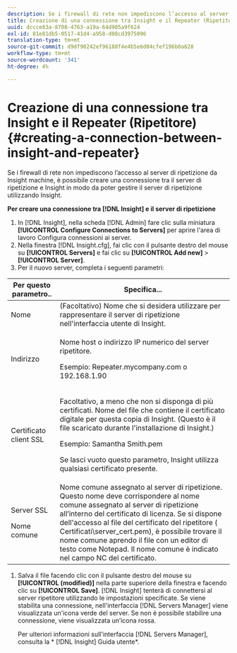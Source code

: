 ```yaml
---
description: Se i firewall di rete non impediscono l’accesso al server di ripetizione da Insight machine, è possibile creare una connessione tra il server di ripetizione e Insight in modo da poter gestire il server di ripetizione utilizzando Insight.
title: Creazione di una connessione tra Insight e il Repeater (Ripetitore)
uuid: dccce83a-8708-4763-a19a-64d905a9f624
exl-id: 81e81db5-0517-41d4-a958-d08cd3975096
translation-type: tm+mt
source-git-commit: d9df90242ef96188f4e4b5e6d04cfef196b0a628
workflow-type: tm+mt
source-wordcount: '341'
ht-degree: 4%

---
```


# Creazione di una connessione tra Insight e il Repeater (Ripetitore){#creating-a-connection-between-insight-and-repeater}

Se i firewall di rete non impediscono l’accesso al server di ripetizione da Insight machine, è possibile creare una connessione tra il server di ripetizione e Insight in modo da poter gestire il server di ripetizione utilizzando Insight.

**Per creare una connessione tra  [!DNL Insight] e il server di ripetizione**

1. In [!DNL Insight], nella scheda [!DNL Admin] fare clic sulla miniatura **[!UICONTROL Configure Connections to Servers]** per aprire l&#39;area di lavoro Configura connessioni ai server.
1. Nella finestra [!DNL Insight.cfg], fai clic con il pulsante destro del mouse su **[!UICONTROL Servers]** e fai clic su **[!UICONTROL Add new]** > **[!UICONTROL Server]**.
1. Per il nuovo server, completa i seguenti parametri:

<table id="table_DD79587255134B5A888A0F57CF10E5B0"> 
 <thead> 
  <tr> 
   <th colname="col1" class="entry"> Per questo parametro.. </th> 
   <th colname="col2" class="entry"> Specifica... </th> 
  </tr> 
 </thead>
 <tbody> 
  <tr> 
   <td colname="col1"> Nome </td> 
   <td colname="col2">(Facoltativo) Nome che si desidera utilizzare per rappresentare il server di ripetizione nell'interfaccia utente di <span class="keyword"> Insight</span>. </td> 
  </tr> 
  <tr> 
   <td colname="col1"> Indirizzo </td> 
   <td colname="col2"> <p>Nome host o indirizzo IP numerico del server ripetitore. </p> <p>Esempio: <span class="filepath"> Repeater.mycompany.com</span> o 192.168.1.90 </p> </td> 
  </tr> 
  <tr> 
   <td colname="col1"> Certificato client SSL </td> 
   <td colname="col2"> <p>Facoltativo, a meno che non si disponga di più certificati. Nome del file che contiene il certificato digitale per questa copia di <span class="keyword"> Insight</span>. (Questo è il file scaricato durante l'installazione di <span class="keyword"> Insight</span>.) </p> <p>Esempio: <span class="filepath"> Samantha Smith.pem</span></p> <p>Se lasci vuoto questo parametro, <span class="keyword"> Insight</span> utilizza qualsiasi certificato presente. </p> </td> 
  </tr> 
  <tr> 
   <td colname="col1"> <p>Server SSL </p> <p>Nome comune </p> </td> 
   <td colname="col2">Nome comune assegnato al server di ripetizione. Questo nome deve corrispondere al nome comune assegnato al server di ripetizione all’interno del certificato di licenza. Se si dispone dell'accesso al file del certificato del ripetitore (<span class="filepath"> Certificati\server_cert.pem</span>), è possibile trovare il nome comune aprendo il file con un editor di testo come Notepad. Il nome comune è indicato nel campo NC del certificato. </td> 
  </tr> 
 </tbody> 
</table>

1. Salva il file facendo clic con il pulsante destro del mouse su **[!UICONTROL (modified)]** nella parte superiore della finestra e facendo clic su **[!UICONTROL Save]**. [!DNL Insight] tenterà di connettersi al server ripetitore utilizzando le impostazioni specificate. Se viene stabilita una connessione, nell&#39;interfaccia [!DNL Servers Manager] viene visualizzata un&#39;icona verde del server. Se non è possibile stabilire una connessione, viene visualizzata un’icona rossa.

   Per ulteriori informazioni sull&#39;interfaccia [!DNL Servers Manager], consulta la * [!DNL Insight] Guida utente*.
